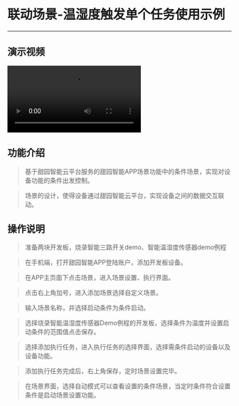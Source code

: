 # 联动场景-温湿度触发单个任务使用示例
------------------------------------------

## 演示视频

![联动场景-演示视频](https://smart-img.5itianyuan.com/open/linkage_sence_dht12_alarm.mp4)

## 功能介绍

> 基于甜园智能云平台服务的甜园智能APP场景功能中的条件场景，实现对设备功能的条件出发控制。

> 场景的设计，使得设备通过甜园智能云平台，实现设备之间的数据交互联动。

## 操作说明

> 准备两块开发板，烧录智能三路开关demo、智能温湿度传感器demo例程

> 在手机端，打开甜园智能APP登陆账户，添加开发板设备。

> 在APP主页面下点击场景，进入场景设置、执行界面。

> 点击右上角加号，进入添加场景选择自定义场景。

> 输入场景名称，并选择启动条件为条件启动。

> 选择烧录智能温湿度传感器Demo例程的开发板，选择条件为温度并设置启动条件的范围值点击保存。

> 选择添加执行任务，进入执行任务的选择界面，选择需条件启动的设备以及设备功能。

> 添加执行任务完成后，右上角保存，定时场景设置完毕。

> 在场景界面，选择自动模式可以查看设置的条件场景，当定时条件符合设置条件是启动场景设置功能。
